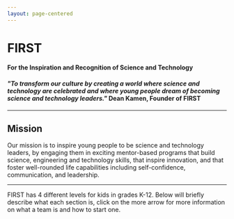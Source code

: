 ```yaml
---
layout: page-centered
---
```



# FIRST

#### For the Inspiration and Recognition of Science and Technology

#### *"To transform our culture by creating a world where science and technology are celebrated and where young people dream of becoming science and technology leaders."* Dean Kamen, Founder of FIRST

<hr>

## Mission

Our mission is to inspire young people to be science and technology leaders, by engaging them in exciting mentor-based programs that build science, engineering and technology skills, that inspire innovation, and that foster well-rounded life capabilities including self-confidence, communication, and leadership.

<hr>

FIRST has 4 different levels for kids in grades K-12. 
Below will briefly describe what each section is, click on the more arrow for more information on what a team is and how to start one.

